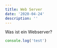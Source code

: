 ```yaml
---
title: Web Server
date: '2020-04-24'
description: ''
---
```


Was ist ein Webserver?

```js
console.log('test')
```

